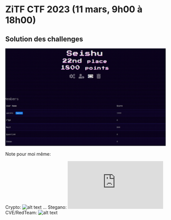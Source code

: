 # ZiTF CTF 2023 (11 mars, 9h00 à 18h00)

## Solution des challenges

![alt text](https://github.com/0x14mth3n1ght/Writeup/blob/master/ZiTF/final.png)


Note pour moi même:

Crypto: ![alt text](https://stackoverflow.com/questions/8504882/searching-for-a-way-to-do-bitwise-xor-on-images) ...
Stegano: ![alt text](https://github.com/0x14mth3n1ght/Writeup/blob/master/ZiTF/steg/mysterious_img/README.md) 
CVE/RedTeam: ![alt text](https://vulmon.com/searchpage?q=CTFd)
